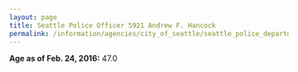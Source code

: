 ```yaml
---
layout: page
title: Seattle Police Officer 5921 Andrew F. Hancock
permalink: /information/agencies/city_of_seattle/seattle_police_department/copbook/5921/
---
```


**Age as of Feb. 24, 2016:** 47.0
